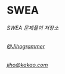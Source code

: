 # SWEA

###### SWEA 문제풀이 저장소
###### [@Jihogrammer](https://github.com/Jihogrammer)
###### jiho@kakao.com

